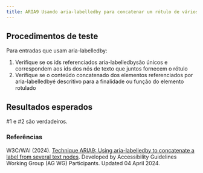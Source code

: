 ```yaml
---
title: ARIA9 Usando aria-labelledby para concatenar um rótulo de vários nós de texto
---
```


## Procedimentos de teste

Para entradas que usam aria-labelledby:
1. Verifique se os ids referenciados aria-labelledbysão únicos e correspondem aos ids dos nós de texto que juntos fornecem o rótulo
2. Verifique se o conteúdo concatenado dos elementos referenciados por aria-labelledbyé descritivo para a finalidade ou função do elemento rotulado


## Resultados esperados
#1 e #2 são verdadeiros.

### Referências

W3C/WAI (2024). [Technique ARIA9: Using aria-labelledby to concatenate a label from several text nodes](https://www.w3.org/WAI/WCAG21/Techniques/aria/ARIA9). Developed by Accessibility Guidelines Working Group (AG WG) Participants. Updated 04 April 2024.